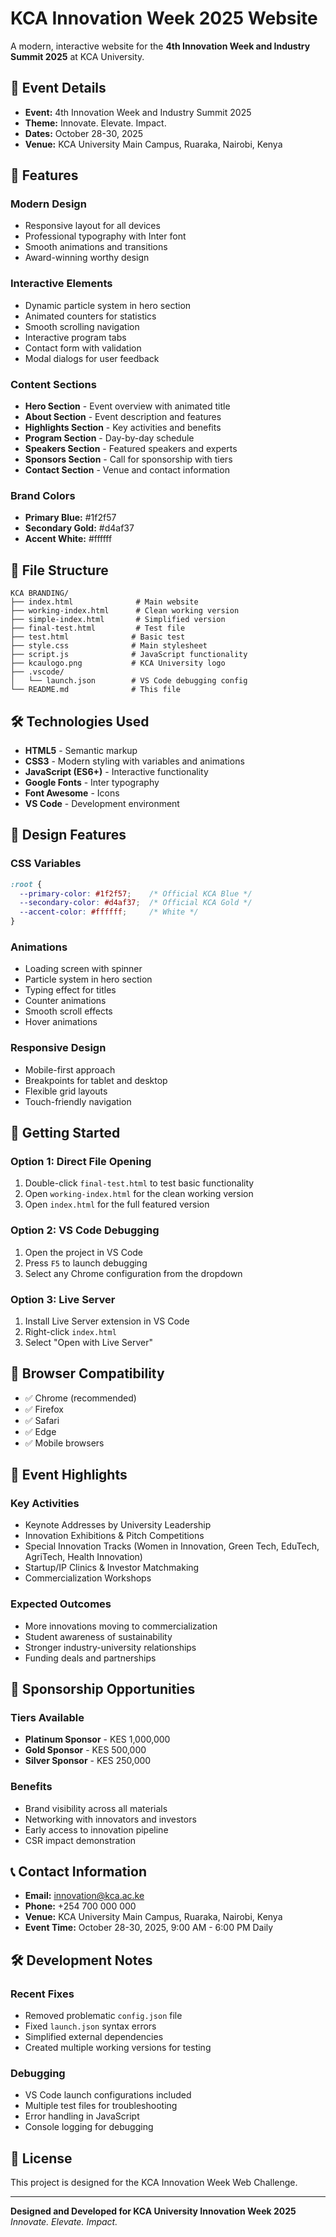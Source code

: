 # KCA Innovation Week 2025 Website

A modern, interactive website for the **4th Innovation Week and Industry Summit 2025** at KCA University.

## 🎯 **Event Details**

- **Event:** 4th Innovation Week and Industry Summit 2025
- **Theme:** Innovate. Elevate. Impact.
- **Dates:** October 28-30, 2025
- **Venue:** KCA University Main Campus, Ruaraka, Nairobi, Kenya

## 🚀 **Features**

### **Modern Design**
- Responsive layout for all devices
- Professional typography with Inter font
- Smooth animations and transitions
- Award-winning worthy design

### **Interactive Elements**
- Dynamic particle system in hero section
- Animated counters for statistics
- Smooth scrolling navigation
- Interactive program tabs
- Contact form with validation
- Modal dialogs for user feedback

### **Content Sections**
- **Hero Section** - Event overview with animated title
- **About Section** - Event description and features
- **Highlights Section** - Key activities and benefits
- **Program Section** - Day-by-day schedule
- **Speakers Section** - Featured speakers and experts
- **Sponsors Section** - Call for sponsorship with tiers
- **Contact Section** - Venue and contact information

### **Brand Colors**
- **Primary Blue:** #1f2f57
- **Secondary Gold:** #d4af37
- **Accent White:** #ffffff

## 📁 **File Structure**

```
KCA BRANDING/
├── index.html              # Main website
├── working-index.html      # Clean working version
├── simple-index.html       # Simplified version
├── final-test.html         # Test file
├── test.html              # Basic test
├── style.css              # Main stylesheet
├── script.js              # JavaScript functionality
├── kcaulogo.png           # KCA University logo
├── .vscode/
│   └── launch.json        # VS Code debugging config
└── README.md              # This file
```

## 🛠️ **Technologies Used**

- **HTML5** - Semantic markup
- **CSS3** - Modern styling with variables and animations
- **JavaScript (ES6+)** - Interactive functionality
- **Google Fonts** - Inter typography
- **Font Awesome** - Icons
- **VS Code** - Development environment

## 🎨 **Design Features**

### **CSS Variables**
```css
:root {
  --primary-color: #1f2f57;    /* Official KCA Blue */
  --secondary-color: #d4af37;  /* Official KCA Gold */
  --accent-color: #ffffff;     /* White */
}
```

### **Animations**
- Loading screen with spinner
- Particle system in hero section
- Typing effect for titles
- Counter animations
- Smooth scroll effects
- Hover animations

### **Responsive Design**
- Mobile-first approach
- Breakpoints for tablet and desktop
- Flexible grid layouts
- Touch-friendly navigation

## 🚀 **Getting Started**

### **Option 1: Direct File Opening**
1. Double-click `final-test.html` to test basic functionality
2. Open `working-index.html` for the clean working version
3. Open `index.html` for the full featured version

### **Option 2: VS Code Debugging**
1. Open the project in VS Code
2. Press `F5` to launch debugging
3. Select any Chrome configuration from the dropdown

### **Option 3: Live Server**
1. Install Live Server extension in VS Code
2. Right-click `index.html`
3. Select "Open with Live Server"

## 📱 **Browser Compatibility**

- ✅ Chrome (recommended)
- ✅ Firefox
- ✅ Safari
- ✅ Edge
- ✅ Mobile browsers

## 🎯 **Event Highlights**

### **Key Activities**
- Keynote Addresses by University Leadership
- Innovation Exhibitions & Pitch Competitions
- Special Innovation Tracks (Women in Innovation, Green Tech, EduTech, AgriTech, Health Innovation)
- Startup/IP Clinics & Investor Matchmaking
- Commercialization Workshops

### **Expected Outcomes**
- More innovations moving to commercialization
- Student awareness of sustainability
- Stronger industry-university relationships
- Funding deals and partnerships

## 🤝 **Sponsorship Opportunities**

### **Tiers Available**
- **Platinum Sponsor** - KES 1,000,000
- **Gold Sponsor** - KES 500,000
- **Silver Sponsor** - KES 250,000

### **Benefits**
- Brand visibility across all materials
- Networking with innovators and investors
- Early access to innovation pipeline
- CSR impact demonstration

## 📞 **Contact Information**

- **Email:** innovation@kca.ac.ke
- **Phone:** +254 700 000 000
- **Venue:** KCA University Main Campus, Ruaraka, Nairobi, Kenya
- **Event Time:** October 28-30, 2025, 9:00 AM - 6:00 PM Daily

## 🛠️ **Development Notes**

### **Recent Fixes**
- Removed problematic `config.json` file
- Fixed `launch.json` syntax errors
- Simplified external dependencies
- Created multiple working versions for testing

### **Debugging**
- VS Code launch configurations included
- Multiple test files for troubleshooting
- Error handling in JavaScript
- Console logging for debugging

## 📄 **License**

This project is designed for the KCA Innovation Week Web Challenge.

---

**Designed and Developed for KCA University Innovation Week 2025**
*Innovate. Elevate. Impact.* 